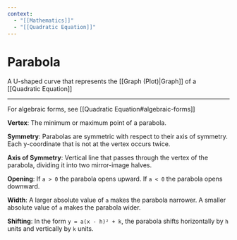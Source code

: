 ```yaml
---
context:
  - "[[Mathematics]]"
  - "[[Quadratic Equation]]"
---
```


# Parabola

A U-shaped curve that represents the [[Graph (Plot)|Graph]] of a [[Quadratic Equation]]

---

For algebraic forms, see [[Quadratic Equation#algebraic-forms]]

**Vertex**: The minimum or maximum point of a parabola.

**Symmetry**: Parabolas are symmetric with respect to their axis of symmetry. Each y-coordinate that is not at the vertex occurs twice.

**Axis of Symmetry**: Vertical line that passes through the vertex of the parabola, dividing it into two mirror-image halves.

**Opening**:
If `a > 0` the parabola opens upward.
If `a < 0` the parabola opens downward.

**Width**:
A larger absolute value of `a` makes the parabola narrower.
A smaller absolute value of `a` makes the parabola wider.

**Shifting**: In the form `y = a(x - h)² + k`, the parabola shifts horizontally by `h` units and vertically by `k` units.
